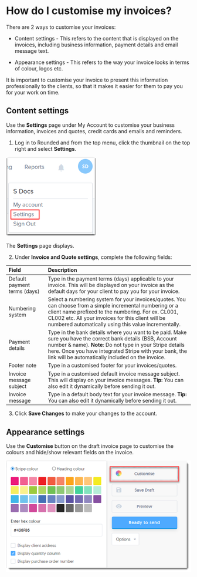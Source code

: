 # How do I customise my invoices?

There are 2 ways to customise your invoices:

* Content settings - This refers to the content that is displayed on the invoices, including business information, payment details and email message text.

* Appearance settings - This refers to the way your invoice looks in terms of colour, logos etc.

It is important to customise your invoice to present this information professionally to the clients, so that it makes it easier for them to pay you for your work on time.

## Content settings

Use the **Settings** page under My Account to customise your business information, invoices and quotes, credit cards and emails and reminders.

1) Log in to Rounded and from the top menu, click the thumbnail on the top right and select **Settings**.

![](/assets/Rounded_Settings.png)

The **Settings** page displays.

2) Under **Invoice and Quote settings**, complete the following fields:

| Field | Description |
| :--- | :--- |
| Default payment terms \(days\) | Type in the payment terms \(days\) applicable to your invoice. This will be displayed on your invoice as the default days for your client to pay you for your invoice. |
| Numbering system | Select a numbering system for your invoices/quotes. You can choose from a simple incremental numbering or a client name prefixed to the numbering. For ex. CL001, CL002 etc. All your invoices for this client will be numbered automatically using this value incrementally.|
| Payment details | Type in the bank details where you want to be paid. Make sure you have the correct bank details \(BSB, Account number & name\). **Note**: Do not type in your Stripe details here. Once you have integrated Stripe with your bank, the link will be automatically included on the invoice. |
| Footer note | Type in a customised footer for your invoices/quotes. |
| Invoice message subject | Type in a customised default invoice message subject. This will display on your invoice messages. **Tip:** You can also edit it dynamically before sending it out. |
| Invoice message | Type in a default body text for your invoice message. **Tip:** You can also edit it dynamically before sending it out. |


3) Click **Save Changes** to make your changes to the account.

## Appearance settings

Use the **Customise** button on the draft invoice page to customise the colours and hide/show relevant fields on the invoice.

![](/assets/custo.png)
